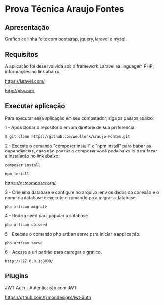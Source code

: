 # Prova Técnica Araujo Fontes


## Apresentação
Grafico de linha feito com bootstrap, jquery, laravel e mysql.

## Requisitos

A aplicação foi desenvolvida sob o framework Laravel na linguagem PHP; informações no link abaixo:

https://laravel.com/

http://php.net/

## Executar aplicação

Para executar essa aplicação em seu computador, siga os passos abaixo:

1 - Após clonar o reposítorio em um diretório de sua preferencia.

```shell
$ git clone https://github.com/weullerk/Araujo-Fontes.git
```

2 - Execute o comando "composer install" e "npm install" para baixar as dependências, caso não possua o composer você pode baixa lo para fazer a instalação no link abaixo:

```shell
composer install
```

```shell
npm install
```

https://getcomposer.org/

3 - Crie uma database e configure no arquivo .env os dados da conexão e o nome da database e execute o comando para migrar a database.

```shell
php artisan migrate
```

4 - Rode a seed para popular a database

```shell
php artisan db:seed
```

5 - Execute o comando php artisan serve para iniciar a applicação.

```shell
php artisan serve
```

6 - Acesse a url padrão para carregar o gráfico.

```shell
http://127.0.0.1:8000/
```


## Plugins
JWT Auth - Autenticação com JWT

https://github.com/tymondesigns/jwt-auth
